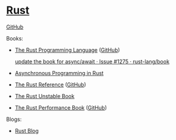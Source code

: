 # [Rust](https://www.rust-lang.org/)
[GitHub](https://github.com/rust-lang/rust)

Books:
- [The Rust Programming Language](https://doc.rust-lang.org/book/) ([GitHub](https://github.com/rust-lang/book))

  [update the book for async/await · Issue #1275 · rust-lang/book](https://github.com/rust-lang/book/issues/1275)
- [Asynchronous Programming in Rust](https://rust-lang.github.io/async-book/)
- [The Rust Reference](https://doc.rust-lang.org/reference/) ([GitHub](https://github.com/rust-lang/reference/))
- [The Rust Unstable Book](https://doc.rust-lang.org/beta/unstable-book/the-unstable-book.html)
- [The Rust Performance Book](https://nnethercote.github.io/perf-book/title-page.html) ([GitHub](https://github.com/nnethercote/perf-book))

Blogs:
- [Rust Blog](https://blog.rust-lang.org/)
